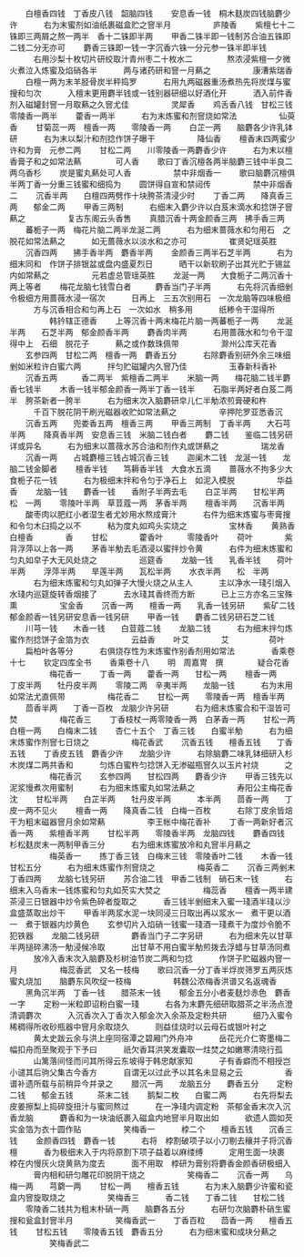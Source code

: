 <!-- { "loadSidebar": true } -->
　　白檀香四钱　丁香皮八钱　韶脑四钱
　　安息香一钱　桐木麸炭四钱脑麝少许
　　　右为末蜜剂如油纸裹磁盒贮之窨半月
　　　　　庐陵香
　　紫檀七十二铢即三两屑之熬一两半　香十二铢即半两
　　甲香二铢半即一钱制苏合油五铢即二钱二分无亦可
　　麝香三铢即一钱一字沉香六铢一分元参一铢半即半钱
　　　右用沙梨十枚切片研绞取汁青州枣二十枚水二
　　　　熬浓浸紫檀一夕微火煮泣入炼蜜及焰硝各半
　　　两与诸药研和窨一月爇之
　　　　　康漕紫瑞香
　　白檀一两为末羊胫骨炭半秤捣罗
　　　右用九两磁器重汤煮热先将炭煤与蜜搜和匀次
　　　入檀末更用麝半钱或一钱别器研细以好酒化开
　　　洒入前件香剂入磁罐封窨一月取爇之久窨尤佳
　　　　　灵犀香
　　鸡舌香八钱　甘松三钱　　零陵香一两半
　　藿香一两半
　　　右为末炼蜜和剂窨烧如常法
　　　　　仙萸香
　　甘菊蕊一两　檀香一两　　零陵香一两
　　白芷一两　　脑麝各少许乳钵研
　　　右为末以梨汁和剂捻作饼子曝干
　　　　　降仙香
　　檀香末四两蜜少许和为膏　元参二两
　　甘松二两　　川零陵香一两麝香少许
　　　右为末以檀香膏子和之如常法爇
　　　　可人香
　　歌曰丁香沉檀各两半脑麝三钱中半良二两乌香杉
　　炭是蜜丸爇处可人香
　　　　　禁中非烟香一
　　歌曰脑麝沉檀俱半两丁香一分重三钱蜜和细捣为
　　圆饼得自宣和禁闼传
　　　　　禁中非烟香二
　　沉香半两　　白檀四两劈作十块胯茶清浸少时
　　丁香二两　　降真香三两　　郁金二两
　　甲香三两制
　　　右细末入麝少许以白芨末滴水和捻饼子窨爇之
　　　　　复古东阁云头香售
　　真腊沉香十两金颜香三两　拂手香三两
　　蕃栀子一两　梅花片脑二两半龙涎二两
　　　右为细末蔷薇水和匀用石　之脱花如常法爇之
　　　如无蔷薇水以淡水和之亦可
　　　　　崔贤妃瑶英胜
　　沉香四两　　拂手香半两　麝香半两
　　金颜香三两半石芝半两
　　　右为细末同和　作饼子排银盆或盘内盛夏烈日
　　　晒干以新软刷子出其光贮于锡盆内如常爇之
　　　　　元若虚总管瑶英胜
　　龙涎一两　　大食栀子二两沉香十两上等者
　　梅花龙脑七钱雪白者　　　麝香当门子半两
　　　右先将沉香细剉　令极细方用蔷薇水浸一宿次
　　　日再上　三五次别用石　一次龙脑等四味极细
　　　方与沉香相合和匀再上石　一次如水　稍多用
　　　纸糁令干湿得所
　　　　　韩钤辖正德香
　　上等沉香十两末梅花片脑一两蕃栀子一两
　　龙涎半两　　石芝半两　郁金颜香半两
　　麝香肉半两
　　　右用蔷薇水和匀令干湿得中上　石细　脱花子
　　　爇之或作数珠佩带
　　　　　滁州公库天花香
　　玄参四两　甘松二两　檀香一两　麝香五分
　　　右除麝香别研外余三味细剉如米粒许白蜜六两
　　　拌匀贮磁罐内久窨乃佳
　　　　　玉春新科香补
　　沉香五两　　　香二两半　紫檀香二两半
　　米脑一两　　梅花脑二钱半麝香七钱半
　　木香一钱半郁金颜香一两半丁香一钱半
　　石脂半两好者白芨二两半　胯茶新者一胯半
　　　右为细末次入脑麝研皁儿仁半觔浓煎膏硬和杵
　　　千百下脱花阴干刷光磁器收贮如常法爇之
　　　　　辛押陀罗亚悉香沉
　　沉香五两　　兜娄香五两　檀香三两
　　甲香三两制　丁香半两　　大石芎半两
　　降真香半两　安息香三钱　米脑二钱白者
　　麝二钱　　鉴临二钱另研详或异名
　　　右为细末以蔷薇水苏合油和剂作丸或饼爇之
　　　　　瑞龙香
　　沉香一两　　占城麝檀三钱占城沉香三钱
　　迦阑木二钱　龙涎一钱　　龙脑二钱金脚者
　　檀香半钱　　笃耨香半钱　大食水五滴
　　蔷薇水不拘多少大食栀子花一钱
　　　右为极细末拌和令匀于净石上　如泥入模脱
　　　　　华益香
　　龙脑一钱　　麝香一钱　　香附子半两去毛
　　白芷半两　　甘松半两　　松　一两
　　零陵叶半两　草荳蔻一两　茅香半两
　　檀香半两　　沉香半两
　　酸枣肉以肥红小者湿生者尤妙用水熬成膏汁
　　　右件为细末炼蜜与枣膏搜和令匀木臼捣之以不
　　　粘为度丸如鸡头实烧之
　　　　　宝林香
　　黄熟香　　　白檀香　　　　香
　　甘松　　　　藿香叶　　　零陵香叶
　　荷叶　　　　紫背浮萍以上各一两
　　茅香半觔去毛酒浸以蜜拌炒令黄
　　　右件为细末炼蜜和匀丸如皁子大无风处烧之
　　　　　巡筵香
　　龙脑一钱　　乳香半钱　　荷叶半两
　　浮萍半两　　旱莲半两　　瓦松半两
　　水衣半两　　松　半两
　　　右为细末炼蜜和匀丸如弹子大慢火烧之从主人
　　　主以净水一琖引烟入水琖内巡筵旋转香烟接了
　　　去水琖其香终而方断
　　　已上三方亦名三宝殊熏
　　　　　宝金香
　　沉香一两　　檀香一两　　乳香一钱另研
　　紫矿二钱　郁金颜香一钱另研安息香一钱另研
　　甲香一钱　　麝香二钱另研石芝二钱
　　川芎一钱　　木香一钱　　白荳蔻二钱
　　龙脑二钱
　　　右为细末拌匀炼蜜作剂捻饼子金箔为衣
　　　　　云益香
　　叶艾　　　　艾　　　　　荷叶
　　扁柏叶各等分
　　　右俱烧存性为末炼蜜作别香剂用如常法
　　
　　香乘卷十七
　　钦定四库全书
　　香乘卷十八
　　明　周嘉冑　撰
　　　　疑合花香
　　　　　梅花香一
　　丁香一两　　藿香一两　　甘松一两
　　檀香一两　　丁皮半两　　牡丹皮半两
　　零陵二两　辛夷半两　　龙脑一钱
　　　右为末用如常法尤直佩带
　　　　　梅花香二
　　甘松一两　　零陵香一两　檀香半两
　　茴香半两　　丁香一百枚　龙脑少许另研
　　　右为细末炼蜜合和干湿皆可焚
　　　　　梅花香三
　　丁香枝杖一两零陵香一两　白茅香一两
　　甘松一两　　白檀一两　　白梅末二钱
　　杏仁十五个　丁香三钱　　白蜜半觔
　　　右为细末炼蜜作剂窨七日烧之
　　　　　梅花香武
　　沉香五钱　　檀香五钱　　丁香五钱
　　丁香皮五钱　麝香少许　　龙脑少许
　　　右除脑麝二味乳钵细研入杉木炭煤二两共香和
　　　匀炼白蜜杵匀捻饼入无渗磁瓶窨久以玉片衬烧
　　　之
　　　　　梅花香沉
　　玄参四两　　甘松四两　　麝香少许
　　甲香三钱先以泥浆慢煮次用蜜制
　　　右为细末炼蜜丸如常法爇之
　　　　　寿阳公主梅花香沈
　　甘松半两　　白芷半两　　牡丹皮半两
　　　本半两　　茴香一两　　丁皮一两不见火
　　檀香一两　　降真香二钱　白梅一百枚
　　　右除丁皮余皆焙干为粗末磁器窨月余如常爇
　　　　　李王帐中梅花香补
　　丁香一两新好者沉香一两　　紫檀香半两
　　甘松半两　　零陵香半两　龙脑四钱
　　麝香四钱　　杉松麸炭末一两制甲香三分
　　　右为细末炼蜜放冷和丸窨半月爇之
　　　　　梅英香一
　　拣丁香三钱　白梅末三钱　零陵香叶二钱
　　木香一钱　　甘松五分
　　　右为细末炼蜜作剂窨烧之
　　　　　梅英香二
　　沉香三两剉末丁香四两　　龙脑七钱另研
　　苏合油二钱　甲香二钱制　硝石末一钱
　　　右细末入乌香末一钱炼蜜和匀丸如芡实大焚之
　　　　　梅蕊香
　　檀香一两半建茶浸三日银器中炒令紫色碎者旋取之
　　　香三钱半剉细末入蜜一琖酒半琖以沙盒盛蒸取出炒干
　　甲香半两浆水泥一块同浸三日取出再以浆水一　煮干更以酒一　煮于银器内炒黄色
　　玄参切片入焰硝一钱蜜一琖酒一琖煮干为度炒令脆不犯铁器
　　龙脑二钱另研　　　　麝香当门子二字另研
　　　右为细末先以甘草半两搥碎沸汤一觔浸候冷取
　　　出甘草不用白蜜半觔煎拨去浮蜡与甘草汤同煮
　　　放冷入香末次入脑麝及杉树油节炭二两和匀捻
　　　作饼子贮磁器内窨一月
　　　　　梅蕊香武　又名一枝梅
　　歌曰沉香一分丁香半烰炭筛罗五两灰炼蜜丸烧加
　　脑麝东风吹绽一枝梅
　　　　　韩魏公浓梅香洪谱又名返魂香
　　黑角沉半两　丁香一钱　　腊茶末一钱
　　郁金五分小者麦麸炒赤色　麝香一字
　　定粉一米粒即诏粉白蜜一琖
　　　右各为末麝先细研取腊茶之半汤点澄清调麝次
　　　入沉香次入丁香次入郁金次入余茶及定粉共研
　　　细乃入蜜令稀稠得所收砂瓶器中窨月余取烧久
　　　则益佳烧时以云母石或银叶衬之
　　　黄太史跋云余与洪上座同宿潭之碧厢门外舟冲
　　　岳花光介仁寄墨梅二幅扣舟而至聚观于下予曰
　　　祇欠香耳洪笑发囊取一炷焚之如嫩寒清晓行孤
　　　山篱落间怪而问其所得云东坡得于韩忠献家知
　　　子有香癖而不相授岂小谴其后驹父集古今香方
　　　自谓无以过此予以其名未显易之云
　　　　　香谱补遗所载与前稍异今并录之
　　腊沉一两　　龙脑五分　　麝香五分
　　定粉二钱　　郁金五钱　　　茶末二钱
　　鹅梨二枚　　白蜜二两
　　　右先将梨去皮姜擦梨上捣碎旋扭汁与蜜同熬过
　　　在一净琖内调定粉　茶郁金香末次入沉香龙脑
　　　麝香和为一块油纸裹入磁盒内地窨半月取出如
　　　欲遗人圆如芡实金箔为衣十圆作贴
　　　　　笑梅香一
　　　桲二个　　檀香五钱　　沉香三钱
　　金颜香四钱　麝香一钱
　　　右将　桲割破项子以小刀剔去穰并子将沉香檀
　　　香为极细末入于内将原割下项子益着以麻缕缚
　　　定用生面一块裹　桲在内慢灰火烧黄熟为度去
　　　面不用取　桲研为膏别将麝香金颜香研极细入
　　　膏内相和研匀雕花印脱阴干烧之
　　　　　笑梅香二
　　沉香一两　　乌梅一两　　芎藭一两
　　甘松一两　　檀香五钱
　　　右为末入脑麝少许蜜和瓷盒内窨旋取烧之
　　　　　笑梅香三
　　　香二钱　　丁香二钱　　甘松二钱
　　零陵香二钱共为粗末朴硝一两　　脑麝各五分
　　　右研匀次脑麝朴硝生蜜搜和瓮盒封窨半月
　　　　　笑梅香武一
　　丁香百粒　　茴香一两　　檀香五钱
　　甘松五钱　　零陵香五钱　麝香五分
　　　右为细末蜜和成块分爇之
　　　　　笑梅香武二
